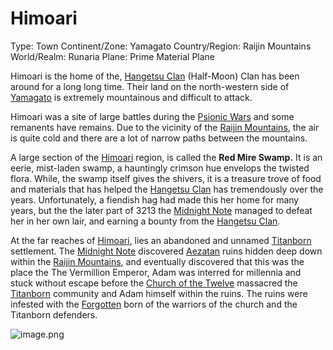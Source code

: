 # Himoari

Type: Town
Continent/Zone: Yamagato
Country/Region: Raijin Mountains
World/Realm: Runaria
Plane: Prime Material Plane

Himoari is the home of the, [Hangetsu Clan](Hangetsu%20Clan%204f4cf2951eef4ce1ae0eb026c3b3ab4e.md) (Half-Moon) Clan has been around for a long long time. Their land on the north-western side of [Yamagato](Yamagato%2046d0fc8d09494cf095ac9d96213767c8.md) is extremely mountainous and difficult to attack. 

Himoari was a site of large battles during the [Psionic Wars](Psionic%20Wars%20d3553d04a3684dada5e37f1e49efd086.md) and some remanents have remains. Due to the vicinity of the [Raijin Mountains](Raijin%20Mountains%208fd3daf8cbcf450b89542e4ac65b38f2.md), the air is quite cold and there are a lot of narrow paths between the mountains.

A large section of the [Himoari](Himoari%20428d909dafc94e9d9293056ddd09ab51.md) region, is called the **Red Mire Swamp.** It is an eerie, mist-laden swamp, a hauntingly crimson hue envelops the twisted flora. While, the swamp itself gives the shivers, it is a treasure trove of food and materials that has helped the [Hangetsu Clan](Hangetsu%20Clan%204f4cf2951eef4ce1ae0eb026c3b3ab4e.md) has tremendously over the years. Unfortunately, a fiendish hag had made this her home for many years, but the the later part of 3213 the [Midnight Note](Midnight%20Note%20aabd4488c4ea43c393d10542ec8af339.md) managed to defeat her in her own lair, and earning a bounty from the [Hangetsu Clan](Hangetsu%20Clan%204f4cf2951eef4ce1ae0eb026c3b3ab4e.md).

At the far reaches of [Himoari](Himoari%20428d909dafc94e9d9293056ddd09ab51.md), lies an abandoned and unnamed [Titanborn](Titanborn%20cfc56316494e4efeb581fb61e10eabab.md) settlement. The [Midnight Note](Midnight%20Note%20aabd4488c4ea43c393d10542ec8af339.md) discovered [Aezatan](Aezatan%203da707b77610408784cd1bdfc44fe23f.md) ruins hidden deep down within the [Raijin Mountains](Raijin%20Mountains%208fd3daf8cbcf450b89542e4ac65b38f2.md), and eventually discovered that this was the place the The Vermillion Emperor, Adam was interred for millennia and stuck without escape before the [Church of the Twelve](Church%20of%20the%20Twelve%20a51ac19679214ca0b7344cddc3961507.md) massacred the [Titanborn](Titanborn%20cfc56316494e4efeb581fb61e10eabab.md) community and Adam himself within the ruins. The ruins were infested with the [Forgotten](Forgotten%2006e3b3ba9eb349538fd9eec617dc7e58.md) born of the warriors of the church and the Titanborn defenders.

![image.png](image%2021.png)